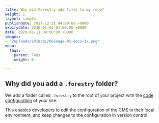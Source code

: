 ```yaml
---
title: Why did Forestry add files to my repo?
weight: 1
layout: single
publishdate: 2017-12-31 04:00:00 +0000
expirydate: 2030-01-01 04:00:00 +0000
date: 2020-06-11 04:00:00 +0000
images:
- "/uploads/2018/01/OGimage-01-docs-3x.png"
menu:
  faqs:
    parent: FAQs
    weight: 8

---
```


## Why did you add a `.forestry` folder?
We add a folder called `.forestry` to the root of your project with the [code configuration](/docs/settings/config-files/) of your site.

This enables developers to edit the configuration of the CMS in their local environment, and keep changes to the configuration in version control.
